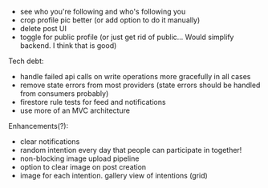 - see who you're following and who's following you
- crop profile pic better (or add option to do it manually)
- delete post UI
- toggle for public profile (or just get rid of public... Would simplify backend. I think that is good)

Tech debt:
- handle failed api calls on write operations more gracefully in all cases
- remove state errors from most providers (state errors should be handled from consumers probably)
- firestore rule tests for feed and notifications
- use more of an MVC architecture

Enhancements(?):
- clear notifications
- random intention every day that people can participate in together!
- non-blocking image upload pipeline
- option to clear image on post creation
- image for each intention. gallery view of intentions (grid)
